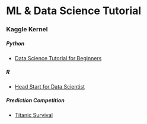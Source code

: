 
# ML & Data Science Tutorial

### Kaggle Kernel

##### Python
* [Data Science Tutorial for Beginners](https://www.kaggle.com/kanncaa1/data-sciencetutorial-for-beginners)

##### R
* [Head Start for Data Scientist](https://www.kaggle.com/hiteshp/head-start-for-data-scientist)

##### Prediction Competition
* [Titanic Survival](https://www.kaggle.com/c/titanic)